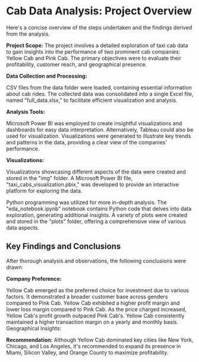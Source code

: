 # Cab Data Analysis: Project Overview

Here's a concise overview of the steps undertaken and the findings derived from the analysis.

**Project Scope:**
The project involves a detailed exploration of taxi cab data to gain insights into the performance of two prominent cab companies: Yellow Cab and Pink Cab. The primary objectives were to evaluate their profitability, customer reach, and geographical presence.

**Data Collection and Processing:**

CSV files from the data folder were loaded, containing essential information about cab rides.
The collected data was consolidated into a single Excel file, named "full_data.xlsx," to facilitate efficient visualization and analysis.

**Analysis Tools:**

Microsoft Power BI was employed to create insightful visualizations and dashboards for easy data interpretation. Alternatively, Tableau could also be used for visualization.
Visualizations were generated to illustrate key trends and patterns in the data, providing a clear view of the companies' performance.

**Visualizations:**

Visualizations showcasing different aspects of the data were created and stored in the "img" folder.
A Microsoft Power BI file, "taxi_cabs_visualization.pbix," was developed to provide an interactive platform for exploring the data.

Python programming was utilized for more in-depth analysis.
The "eda_notebook.ipynb" notebook contains Python code that delves into data exploration, generating additional insights.
A variety of plots were created and stored in the "plots" folder, offering a comprehensive view of various data aspects.

## Key Findings and Conclusions
After thorough analysis and observations, the following conclusions were drawn:

**Company Preference:**

Yellow Cab emerged as the preferred choice for investment due to various factors.
It demonstrated a broader customer base across genders compared to Pink Cab.
Yellow Cab exhibited a higher profit margin and lower loss margin compared to Pink Cab. As the price charged increased, Yellow Cab's profit growth outpaced Pink Cab's.
Yellow Cab consistently maintained a higher transaction margin on a yearly and monthly basis.
Geographical Insights:

**Recommendation:**
Although Yellow Cab dominated key cities like New York, Chicago, and Los Angeles, it's recommended to expand its presence in Miami, Silicon Valley, and Orange County to maximize profitability.
